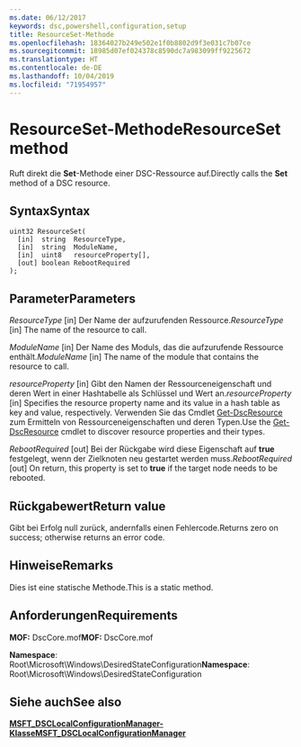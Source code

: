 ```yaml
---
ms.date: 06/12/2017
keywords: dsc,powershell,configuration,setup
title: ResourceSet-Methode
ms.openlocfilehash: 18364027b249e502e1f0b8802d9f3e031c7b07ce
ms.sourcegitcommit: 18985d07ef024378c8590dc7a983099ff9225672
ms.translationtype: HT
ms.contentlocale: de-DE
ms.lasthandoff: 10/04/2019
ms.locfileid: "71954957"
---
```

# <a name="resourceset-method"></a><span data-ttu-id="535a0-103">ResourceSet-Methode</span><span class="sxs-lookup"><span data-stu-id="535a0-103">ResourceSet method</span></span>

<span data-ttu-id="535a0-104">Ruft direkt die **Set**-Methode einer DSC-Ressource auf.</span><span class="sxs-lookup"><span data-stu-id="535a0-104">Directly calls the **Set** method of a DSC resource.</span></span>

## <a name="syntax"></a><span data-ttu-id="535a0-105">Syntax</span><span class="sxs-lookup"><span data-stu-id="535a0-105">Syntax</span></span>

```mof
uint32 ResourceSet(
  [in]  string  ResourceType,
  [in]  string  ModuleName,
  [in]  uint8   resourceProperty[],
  [out] boolean RebootRequired
);
```

## <a name="parameters"></a><span data-ttu-id="535a0-106">Parameter</span><span class="sxs-lookup"><span data-stu-id="535a0-106">Parameters</span></span>

<span data-ttu-id="535a0-107">*ResourceType* \[in\] Der Name der aufzurufenden Ressource.</span><span class="sxs-lookup"><span data-stu-id="535a0-107">*ResourceType* \[in\] The name of the resource to call.</span></span>

<span data-ttu-id="535a0-108">*ModuleName* \[in\] Der Name des Moduls, das die aufzurufende Ressource enthält.</span><span class="sxs-lookup"><span data-stu-id="535a0-108">*ModuleName* \[in\] The name of the module that contains the resource to call.</span></span>

<span data-ttu-id="535a0-109">*resourceProperty* \[in\] Gibt den Namen der Ressourceneigenschaft und deren Wert in einer Hashtabelle als Schlüssel und Wert an.</span><span class="sxs-lookup"><span data-stu-id="535a0-109">*resourceProperty* \[in\] Specifies the resource property name and its value in a hash table as key and value, respectively.</span></span> <span data-ttu-id="535a0-110">Verwenden Sie das Cmdlet [Get-DscResource](/powershell/module/PSDesiredStateConfiguration/Get-DscResource) zum Ermitteln von Ressourceneigenschaften und deren Typen.</span><span class="sxs-lookup"><span data-stu-id="535a0-110">Use the [Get-DscResource](/powershell/module/PSDesiredStateConfiguration/Get-DscResource) cmdlet to discover resource properties and their types.</span></span>

<span data-ttu-id="535a0-111">*RebootRequired* \[out\] Bei der Rückgabe wird diese Eigenschaft auf **true** festgelegt, wenn der Zielknoten neu gestartet werden muss.</span><span class="sxs-lookup"><span data-stu-id="535a0-111">*RebootRequired* \[out\] On return, this property is set to **true** if the target node needs to be rebooted.</span></span>

## <a name="return-value"></a><span data-ttu-id="535a0-112">Rückgabewert</span><span class="sxs-lookup"><span data-stu-id="535a0-112">Return value</span></span>

<span data-ttu-id="535a0-113">Gibt bei Erfolg null zurück, andernfalls einen Fehlercode.</span><span class="sxs-lookup"><span data-stu-id="535a0-113">Returns zero on success; otherwise returns an error code.</span></span>

## <a name="remarks"></a><span data-ttu-id="535a0-114">Hinweise</span><span class="sxs-lookup"><span data-stu-id="535a0-114">Remarks</span></span>

<span data-ttu-id="535a0-115">Dies ist eine statische Methode.</span><span class="sxs-lookup"><span data-stu-id="535a0-115">This is a static method.</span></span>

## <a name="requirements"></a><span data-ttu-id="535a0-116">Anforderungen</span><span class="sxs-lookup"><span data-stu-id="535a0-116">Requirements</span></span>

<span data-ttu-id="535a0-117">**MOF:** DscCore.mof</span><span class="sxs-lookup"><span data-stu-id="535a0-117">**MOF:** DscCore.mof</span></span>

<span data-ttu-id="535a0-118">**Namespace**: Root\Microsoft\Windows\DesiredStateConfiguration</span><span class="sxs-lookup"><span data-stu-id="535a0-118">**Namespace**: Root\Microsoft\Windows\DesiredStateConfiguration</span></span>

## <a name="see-also"></a><span data-ttu-id="535a0-119">Siehe auch</span><span class="sxs-lookup"><span data-stu-id="535a0-119">See also</span></span>

[<span data-ttu-id="535a0-120">**MSFT_DSCLocalConfigurationManager-Klasse**</span><span class="sxs-lookup"><span data-stu-id="535a0-120">**MSFT_DSCLocalConfigurationManager**</span></span>](msft-dsclocalconfigurationmanager.md)
